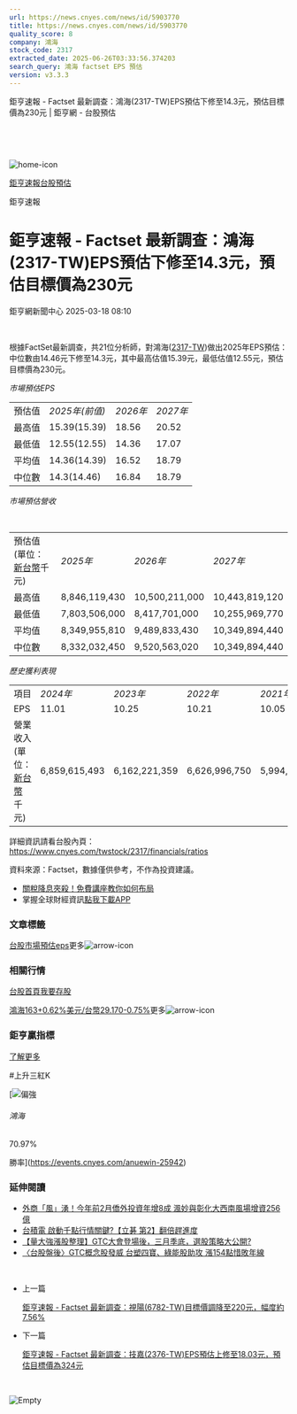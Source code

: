 ```yaml
---
url: https://news.cnyes.com/news/id/5903770
title: https://news.cnyes.com/news/id/5903770
quality_score: 8
company: 鴻海
stock_code: 2317
extracted_date: 2025-06-26T03:33:56.374203
search_query: 鴻海 factset EPS 預估
version: v3.3.3
---
```


鉅亨速報 - Factset 最新調查：鴻海(2317-TW)EPS預估下修至14.3元，預估目標價為230元 | 鉅亨網 - 台股預估

‌

‌

![home-icon](/assets/icons/breadCrumb/symbol-icon-home.svg)

[鉅亨速報](/news/cat/anue_live)[台股預估](/news/cat/tw_forecast)

鉅亨速報

# 鉅亨速報 - Factset 最新調查：鴻海(2317-TW)EPS預估下修至14.3元，預估目標價為230元

鉅亨網新聞中心 2025-03-18 08:10

‌

根據FactSet最新調查，共21位分析師，對鴻海([2317-TW](https://www.cnyes.com/twstock/2317))做出2025年EPS預估：中位數由14.46元下修至14.3元，其中最高估值15.39元，最低估值12.55元，預估目標價為230元。

*市場預估EPS*

|  |  |  |  |
| --- | --- | --- | --- |
| 預估值 | *2025年(前值)* | *2026年* | *2027年* |
| 最高值 | 15.39(15.39) | 18.56 | 20.52 |
| 最低值 | 12.55(12.55) | 14.36 | 17.07 |
| 平均值 | 14.36(14.39) | 16.52 | 18.79 |
| 中位數 | 14.3(14.46) | 16.84 | 18.79 |

*市場預估營收*

‌

|  |  |  |  |
| --- | --- | --- | --- |
| 預估值 (單位：[新台幣](https://invest.cnyes.com/forex/detail/usdtwd)千元) | *2025年* | *2026年* | *2027年* |
| 最高值 | 8,846,119,430 | 10,500,211,000 | 10,443,819,120 |
| 最低值 | 7,803,506,000 | 8,417,701,000 | 10,255,969,770 |
| 平均值 | 8,349,955,810 | 9,489,833,430 | 10,349,894,440 |
| 中位數 | 8,332,032,450 | 9,520,563,020 | 10,349,894,440 |

*歷史獲利表現*

|  |  |  |  |  |
| --- | --- | --- | --- | --- |
| 項目 | *2024年* | *2023年* | *2022年* | *2021年* |
| EPS | 11.01 | 10.25 | 10.21 | 10.05 |
| 營業收入 (單位：[新台幣](https://invest.cnyes.com/forex/detail/usdtwd)千元) | 6,859,615,493 | 6,162,221,359 | 6,626,996,750 | 5,994,173,882 |

詳細資訊請看台股內頁：  
<https://www.cnyes.com/twstock/2317/financials/ratios>

資料來源：Factset，數據僅供參考，不作為投資建議。

* [關稅降息夾殺！免費講座教你如何布局](https://www.rsc.com.tw/Cnyes_RSC/SeminarBooking2025InvestmentOutlook.aspx?utm_source=anue&utm_medium=usstocks_end)
* 掌握全球財經資訊[點我下載APP](http://www.cnyes.com/app/?utm_source=mweb&utm_medium=HamMenuBanner&utm_campaign=fixed&utm_content=entr)

### 文章標籤

[台股](https://news.cnyes.com/tag/台股 "台股")[市場預估](https://news.cnyes.com/tag/市場預估 "市場預估")[eps](https://news.cnyes.com/tag/eps "eps")更多![arrow-icon](/assets/icons/arrows/arrow-down.svg)

### 相關行情

[台股首頁](https://www.cnyes.com/twstock)[我要存股](https://supr.link/8OHaU)

[鴻海163+0.62%](https://www.cnyes.com/twstock/2317)[美元/台幣29.170-0.75%](https://invest.cnyes.com/forex/detail/USDTWD)更多![arrow-icon](/assets/icons/arrows/arrow-down.svg)

### 鉅亨贏指標

[了解更多](https://events.cnyes.com/anuewin-25942)

#上升三紅K

[![偏強](/assets/icons/win-indicator/long.svg)

###### 鴻海

70.97%

勝率](https://events.cnyes.com/anuewin-25942)

### 延伸閱讀

* [外商「風」湧！今年前2月僑外投資年增8成 渢妙與彰化大西南風場增資256億](/news/id/5903546)
* [台積電 啟動千點行情關鍵?【立碁 第2】翻倍趕進度](/news/id/5903456)
* [【量大強漲股整理】GTC大會登場後，三月季底，選股策略大公開?](/news/id/5903484)
* [〈台股盤後〉GTC概念股發威 台塑四寶、綠能股助攻 漲154點惜敗年線](/news/id/5903096)

‌

* 上一篇

  [鉅亨速報 - Factset 最新調查：視陽(6782-TW)目標價調降至220元，幅度約7.56%](/news/id/5904201)
* 下一篇

  [鉅亨速報 - Factset 最新調查：技嘉(2376-TW)EPS預估上修至18.03元，預估目標價為324元](/news/id/5903019)

‌

![Empty](/assets/icons/skeleton/empty-image.svg)

‌